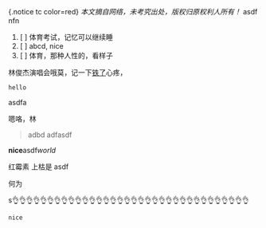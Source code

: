 {.notice tc color=red}
*本文摘自网络，未考究出处，版权归原权利人所有！*
asdf
nfn

1. [ ] 体育考试，记忆可以继续睡
2. [ ] abcd, nice
3. [ ] 体育，那种人性的，看样子

林俊杰演唱会哦莫，记一下[铁了](https://ab.com)心疼，

```world
hello
```

asdfa

  嗯咯，林

> adbd
> adfasdf

**nice**asdf*world*


红霉素
上枯是
asdf


何为

s👌👌👌👌👌👌👌👌👌👌👌👌👌👌👌👌👌👌👌👌👌👌👌👌👌👌👌👌👌👌👌👌👌👌

```js
nice
```
